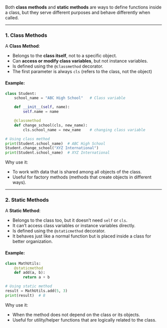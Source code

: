 
Both **class methods** and **static methods** are ways to define functions inside a class, but they serve different purposes and behave differently when called.

---

### 1. Class Methods

A **Class Method**:

- Belongs to the **class itself**, not to a specific object.
- Can **access or modify class variables**, but not instance variables.
- Is defined using the `@classmethod` decorator.
- The first parameter is always `cls` (refers to the class, not the object)

#### Example:

```python
class Student:
    school_name = "ABC High School"   # Class variable

    def __init__(self, name):
        self.name = name

    @classmethod
    def change_school(cls, new_name):
        cls.school_name = new_name    # changing class variable

# Using class method
print(Student.school_name)  # ABC High School
Student.change_school("XYZ International")
print(Student.school_name)  # XYZ International
```

Why use it:

- To work with data that is shared among all objects of the class.
- Useful for factory methods (methods that create objects in different ways).

---

### 2. Static Methods

A **Static Method**:

- Belongs to the class too, but it doesn’t need `self` or `cls`.
- It can’t access class variables or instance variables directly.
- Is defined using the `@staticmethod` decorator.
- It behaves just like a normal function but is placed inside a class for better organization.

#### Example:

```python
class MathUtils:
    @staticmethod
    def add(a, b):
        return a + b

# Using static method
result = MathUtils.add(5, 3)
print(result)  # 8
```

Why use it:

- When the method does not depend on the class or its objects.
- Useful for utility/helper functions that are logically related to the class.